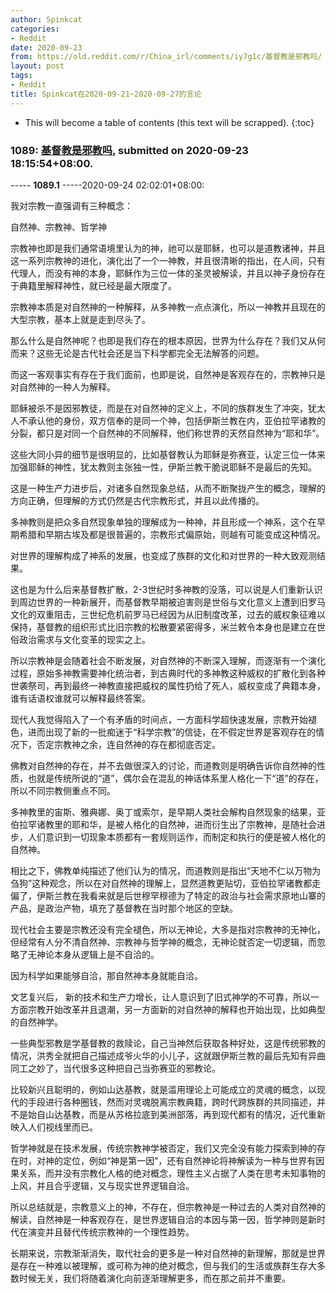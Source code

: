 ```yaml
---
author: Spinkcat
categories:
- Reddit
date: 2020-09-23
from: https://old.reddit.com/r/China_irl/comments/iy7g1c/基督教是邪教吗/
layout: post
tags:
- Reddit
title: Spinkcat在2020-09-21~2020-09-27的言论
---
```


* This will become a table of contents (this text will be scrapped).
{:toc}

### 1089: [基督教是邪教吗](https://old.reddit.com/r/China_irl/comments/iy7g1c/基督教是邪教吗/), submitted on 2020-09-23 18:15:54+08:00.

----- __1089.1__ -----2020-09-24 02:02:01+08:00:

我对宗教一直强调有三种概念：

自然神、宗教神、哲学神

宗教神也即是我们通常语境里认为的神，祂可以是耶稣，也可以是道教诸神，并且这一系列宗教神的进化，演化出了一个一神教，并且很清晰的指出，在人间，只有代理人，而没有神的本身，耶稣作为三位一体的圣灵被解读，并且以神子身份存在于典籍里解释神性，就已经是最大限度了。

宗教神本质是对自然神的一种解释，从多神教一点点演化，所以一神教并且现在的大型宗教，基本上就是走到尽头了。

那么什么是自然神呢？也即是我们存在的根本原因，世界为什么存在？我们又从何而来？这些无论是古代社会还是当下科学都完全无法解答的问题。

而这一客观事实有存在于我们面前，也即是说，自然神是客观存在的，宗教神只是对自然神的一种人为解释。

耶稣被杀不是因邪教徒，而是在对自然神的定义上，不同的族群发生了冲突，犹太人不承认他的身份，双方信奉的是同一个神，包括伊斯兰教在内，亚伯拉罕诸教的分裂，都只是对同一个自然神的不同解释，他们称世界的天然自然神为“耶和华”。

这些大同小异的细节是很明显的，比如基督教认为耶稣是弥赛亚，认定三位一体来加强耶稣的神性，犹太教则主张独一性，伊斯兰教干脆说耶稣不是最后的先知。

这是一种生产力进步后，对诸多自然现象总结，从而不断聚拢产生的概念，理解的方向正确，但理解的方式仍然是古代宗教形式，并且以此传播的。

多神教则是把众多自然现象单独的理解成为一种神，并且形成一个神系，这个在早期希腊和早期古埃及都是很普遍的，宗教形式偏原始，则越有可能变成这种情况。

对世界的理解构成了神系的发展，也变成了族群的文化和对世界的一种大致观测结果。

这也是为什么后来基督教扩散，2-3世纪时多神教的没落，可以说是人们重新认识到周边世界的一种新展开，而基督教早期被迫害则是世俗与文化意义上遭到旧罗马文化的双重阻击，三世纪危机前罗马已经因为从旧制度改革，过去的威权象征难以保持，基督教的组织形式比旧宗教的松散要紧密得多，米兰敕令本身也是建立在世俗政治需求与文化变革的现实之上。

所以宗教神是会随着社会不断发展，对自然神的不断深入理解，而逐渐有一个演化过程，原始多神教需要神化统治者，到古典时代的多神教这种威权的扩散化到各种世袭祭司，再到最终一神教直接把威权的属性扔给了死人，威权变成了典籍本身，谁有话语权谁就可以解释最终答案。

现代人我觉得陷入了一个有矛盾的时间点，一方面科学超快速发展，宗教开始褪色，进而出现了新的一批痴迷于“科学宗教”的信徒，在不假定世界是客观存在的情况下，否定宗教神之余，连自然神的存在都彻底否定。

佛教对自然神的存在，并不去做很深入的讨论，而道教则是明确告诉你自然神的性质，也就是传统所说的“道”，偶尔会在混乱的神话体系里人格化一下“道”的存在，所以不同宗教侧重点不同。

多神教里的宙斯、雅典娜、奥丁或索尔，是早期人类社会解构自然现象的结果，亚伯拉罕诸教里的耶和华，是被人格化的自然神，进而衍生出了宗教神，是随社会进步，人们意识到一切现象本质都有一套规则运作，而制定和执行的便是被人格化的自然神。

相比之下，佛教单纯描述了他们认为的情况，而道教则是指出“天地不仁以万物为刍狗”这种观念，所以在对自然神的理解上，显然道教更贴切，亚伯拉罕诸教都走偏了，伊斯兰教在我看来就是后世穆罕穆德为了特定的政治与社会需求原地山寨的产品，是政治产物，填充了基督教在当时那个地区的空缺。

现代社会主要是宗教还没有完全褪色，所以无神论，大多是指对宗教神的无神化，但经常有人分不清自然神、宗教神与哲学神的概念，无神论就否定一切逻辑，而忽略了无神论本身从逻辑上是不自洽的。

因为科学如果能够自洽，那自然神本身就能自洽。

文艺复兴后， 新的技术和生产力增长，让人意识到了旧式神学的不可靠，所以一方面宗教开始改革并且退潮，另一方面新的对自然神的解释也开始出现，比如典型的自然神学。

一些典型邪教是学基督教的救赎论，自己当神然后获取各种好处，这是传统邪教的情况，洪秀全就把自己描述成爷火华的小儿子，这就跟伊斯兰教的最后先知有异曲同工之妙了，当代很多这种把自己当弥赛亚的邪教论。

比较新兴且聪明的，例如山达基教，就是滥用理论上可能成立的灵魂的概念，以现代的手段进行各种圈钱，然而对灵魂脱离宗教典籍，跨时代跨族群的共同描述，并不是始自山达基教，而是从苏格拉底到美洲部落，再到现代都有的情况，近代重新映入人们视线里而已。

哲学神就是在技术发展，传统宗教神学被否定，我们又完全没有能力探索到神的存在时，对神的定位，例如“神是第一因”，还有自然神论将神解读为一种与世界有因果关系，而并没有宗教化人格的绝对概念，理性主义占据了人类在思考未知事物的上风，并且合乎逻辑，又与现实世界逻辑自洽。

所以总结就是，宗教意义上的神，不存在，但宗教神是一种过去的人类对自然神的解读，自然神是一种客观存在，是世界逻辑自洽的本因与第一因，哲学神则是新时代在演变并且替代传统宗教神的一个理性趋势。

长期来说，宗教渐渐消失，取代社会的更多是一种对自然神的新理解，那就是世界是存在一种难以被理解，或可称为神的绝对概念，但与我们的生活或族群生存大多数时候无关，我们将随着演化向前逐渐理解更多，而在那之前并不重要。

